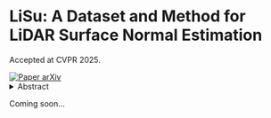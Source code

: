# LiSu: A Dataset and Method for LiDAR Surface Normal Estimation

Accepted at CVPR 2025.

<div align="left">
    <a href="https://arxiv.org/abs/2503.08601" target="_blank">
    <img src="https://img.shields.io/badge/Paper-arXiv-red" alt="Paper arXiv"></a>
</div>


<details>
  <summary>Abstract</summary>
While surface normals are widely used to analyse 3D scene geometry, surface normal estimation from LiDAR point clouds remains severely underexplored. This is caused by the lack of large-scale annotated datasets on the one hand, and lack of methods that can robustly handle the sparse and often noisy LiDAR data in a reasonable time on the other hand. We address these limitations using a traffic simulation engine and present LiSu, the first large-scale, synthetic LiDAR point cloud dataset with ground truth surface normal annotations, eliminating the need for tedious manual labeling. Additionally, we propose a novel method that exploits the spatiotemporal characteristics of autonomous driving data to enhance surface normal estimation accuracy. By incorporating two regularization terms, we enforce spatial consistency among neighboring points and temporal smoothness across consecutive LiDAR frames. These regularizers are particularly effective in self-training settings, where they mitigate the impact of noisy pseudo-labels, enabling robust real-world deployment. We demonstrate the effectiveness of our method on LiSu, achieving state-of-the-art performance in LiDAR surface normal estimation. Moreover, we showcase its full potential in addressing the challenging task of synthetic-to-real domain adaptation, leading to improved neural surface reconstruction on real-world data.
</details>

Coming soon...
